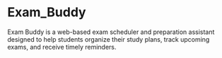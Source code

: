 # Exam_Buddy
Exam Buddy is a web-based exam scheduler and preparation assistant designed to help students organize their study plans, track upcoming exams, and receive timely reminders.
